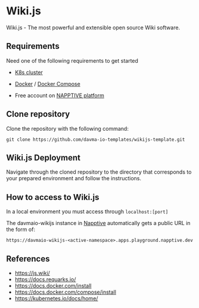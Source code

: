 # Wiki.js

Wiki.js - The most powerful and extensible open source Wiki software.

## Requirements

Need one of the following requirements to get started

 - [K8s cluster](https://kubernetes.io/docs/tasks/tools/)

 - [Docker](https://docs.docker.com/install) / [Docker Compose](https://docs.docker.com/compose/install)

 - Free account on [NAPPTIVE platform](https://napptive.com/)

## Clone repository

Clone the repository with the following command:
````
git clone https://github.com/davma-io-templates/wikijs-template.git
````

## Wiki.js Deployment

Navigate through the cloned repository to the directory that corresponds to your prepared environment and follow the instructions.

## How to access to Wiki.js

In a local environment you must access through ``localhost:[port]``

The davmaio-wikijs instance in [Napptive](https://napptive.com/) automatically gets a public URL in the form of:

```
https://davmaio-wikijs-<active-namespace>.apps.playground.napptive.dev
```

## References

* https://js.wiki/
* https://docs.requarks.io/
* https://docs.docker.com/install
* https://docs.docker.com/compose/install
* https://kubernetes.io/docs/home/